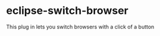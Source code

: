 eclipse-switch-browser
======================

This plug in lets you switch browsers with a click of a button 